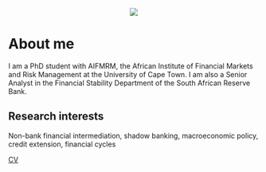 <p align="center">
  <img src="https://www.dropbox.com/s/77wcgcqi795yrct/Esti.JPG?dl=0">
  <br/>
</p>


# About me

I am a PhD student with AIFMRM, the African Institute of Financial Markets and Risk Management at the University of Cape Town. I am also a Senior Analyst in the Financial Stability Department of the South African Reserve Bank.  

## Research interests
Non-bank financial intermediation, shadow banking, macroeconomic policy, credit extension, financial cycles


[CV](https://45esti.github.io/EKemp.github.io/esti-cv.pdf)
